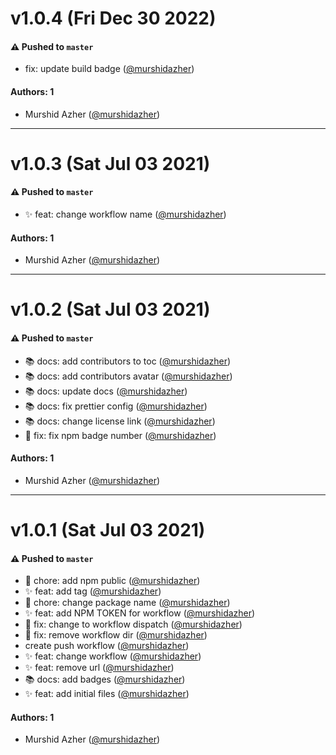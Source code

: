 # v1.0.4 (Fri Dec 30 2022)

#### ⚠️ Pushed to `master`

- fix: update build badge ([@murshidazher](https://github.com/murshidazher))

#### Authors: 1

- Murshid Azher ([@murshidazher](https://github.com/murshidazher))

---

# v1.0.3 (Sat Jul 03 2021)

#### ⚠️ Pushed to `master`

- :sparkles: feat: change workflow name ([@murshidazher](https://github.com/murshidazher))

#### Authors: 1

- Murshid Azher ([@murshidazher](https://github.com/murshidazher))

---

# v1.0.2 (Sat Jul 03 2021)

#### ⚠️ Pushed to `master`

- :books: docs: add contributors to toc ([@murshidazher](https://github.com/murshidazher))
- :books: docs: add contributors avatar ([@murshidazher](https://github.com/murshidazher))
- :books: docs: update docs ([@murshidazher](https://github.com/murshidazher))
- :books: docs: fix prettier config ([@murshidazher](https://github.com/murshidazher))
- :books: docs: change license link ([@murshidazher](https://github.com/murshidazher))
- :bug: fix: fix npm badge number ([@murshidazher](https://github.com/murshidazher))

#### Authors: 1

- Murshid Azher ([@murshidazher](https://github.com/murshidazher))

---

# v1.0.1 (Sat Jul 03 2021)

#### ⚠️ Pushed to `master`

- :wrench: chore: add npm public ([@murshidazher](https://github.com/murshidazher))
- :sparkles: feat: add tag ([@murshidazher](https://github.com/murshidazher))
- :wrench: chore: change package name ([@murshidazher](https://github.com/murshidazher))
- :sparkles: feat: add NPM TOKEN for workflow ([@murshidazher](https://github.com/murshidazher))
- :bug: fix: change to workflow dispatch ([@murshidazher](https://github.com/murshidazher))
- :bug: fix: remove workflow dir ([@murshidazher](https://github.com/murshidazher))
- create push workflow ([@murshidazher](https://github.com/murshidazher))
- :sparkles: feat: change workflow ([@murshidazher](https://github.com/murshidazher))
- :sparkles: feat: remove url ([@murshidazher](https://github.com/murshidazher))
- :books: docs: add badges ([@murshidazher](https://github.com/murshidazher))
- :sparkles: feat: add initial files ([@murshidazher](https://github.com/murshidazher))

#### Authors: 1

- Murshid Azher ([@murshidazher](https://github.com/murshidazher))
